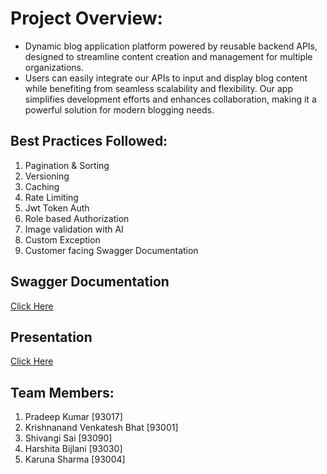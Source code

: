 # Project Overview:
- Dynamic blog application platform powered by reusable backend APIs, designed to streamline content creation and management for multiple organizations. 
- Users can easily integrate our APIs to input and display blog content while benefiting from seamless scalability and flexibility. Our app simplifies development efforts and enhances collaboration, making it a powerful solution for modern blogging needs.


## Best Practices Followed:
1. Pagination & Sorting
2. Versioning
3. Caching
4. Rate Limiting
5. Jwt Token Auth
6. Role based Authorization
7. Image validation with AI
8. Custom Exception 
9. Customer facing Swagger Documentation

## Swagger Documentation
[Click Here](http://localhost:8080/swagger-ui/index.html)

## Presentation
[Click Here](https://sapit-core-playground-vole.ai-launchpad.prod.eu-central-1.aws.apps.ml.hana.ondemand.com/aic/index.html#/generativeaihub?workspace=sap-genai-xl&resourceGroup=default&/g/promptchat)
## Team Members:
1. Pradeep Kumar [93017]
2. Krishnanand Venkatesh Bhat [93001]
3. Shivangi Sai [93090]
4. Harshita Bijlani [93030]
5. Karuna Sharma [93004]
